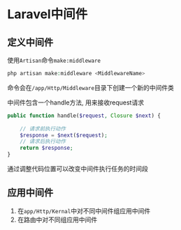 # Laravel中间件

## 定义中间件

使用`Artisan`命令`make:middleware`

```php
php artisan make:middleware <MiddlewareName>
```

命令会在`/app/Http/Middleware`目录下创建一个新的中间件类

中间件包含一个handle方法, 用来接收request请求

```php
public function handle($request, Closure $next) {
    
    // 请求前执行动作
    $response = $next($request);
    // 请求后执行动作
    return $response;
}
```

通过调整代码位置可以改变中间件执行任务的时间段





## 应用中间件

1. 在`app/Http/Kernal`中对不同中间件组应用中间件
2. 在路由中对不同组应用中间件